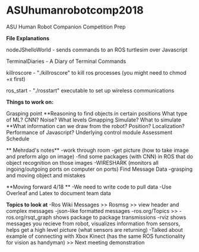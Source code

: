# ASUhumanrobotcomp2018
ASU Human Robot Companion Competition Prep


**File Explanations**

nodeJShelloWorld - sends commands to an ROS turtlesim over Javascript

TerminalDiaries - A Diary of Terminal Commands

killroscore - "./killroscore" to kill ros processes (you might need to chmod +x first)

ros_start - "./rosstart" executable to set up wireless communications


**Things to work on:**

Grasping point
**Reasoning to find objects in certain positions
What type of ML? CNN?
Noise? What levels
Gmapping
Simulate? What to simulate
**What information can we draw from the robot? Position? Localization?
Performance of Javascript? Underlying control module
Assessment Schedule 

** Mehrdad's notes**
-work through room
-get picture (how to take image and preform algo on image)
-find some packages (with CNN) in ROS that do object recognition on those images
-WIRESHARK (monitors all ingoing/outgoing ports on computer on ports) Find Message Data
-grasping and moving object and mistakes



**Moving forward 4/18 **
-We need to write code to pull data
-Use Overleaf and Latex to document team data

**Topics to look at**
-Ros Wiki Messages >> Rosmsg >> view header and complex messages
-json-like formatted messages 
    -ros.org/Topics >> 
-ros.org/rsqt_graph shows package to package transmissions
-rviz shows messages you recieve from robot, visualizes information from sensors, helps get a high level picture (what sensors are returning)
-Talked about example of connecting with Xbox Kinect (has the same ROS functionality for vision as handyman) >> Next meeting demonstration



